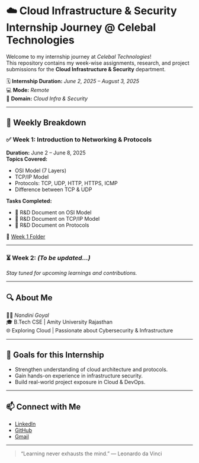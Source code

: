 # ☁️ Cloud Infrastructure & Security Internship Journey @ Celebal Technologies

Welcome to my internship journey at *Celebal Technologies*!  
This repository contains my week-wise assignments, research, and project submissions for the **Cloud Infrastructure & Security** department.

🗓️ **Internship Duration:** *June 2, 2025 – August 3, 2025*  
💻 **Mode:** *Remote*  
🔐 **Domain:** *Cloud Infra & Security*

---

## 📌 Weekly Breakdown

### ✅ Week 1: Introduction to Networking & Protocols
**Duration:** June 2 – June 8, 2025  
**Topics Covered:**
- OSI Model (7 Layers)
- TCP/IP Model
- Protocols: TCP, UDP, HTTP, HTTPS, ICMP
- Difference between TCP & UDP

**Tasks Completed:**
- 📄 R&D Document on OSI Model
- 📄 R&D Document on TCP/IP Model
- 📄 R&D Document on Protocols

📁 [Week 1 Folder](./Week1)

---

### ⏳ Week 2: *(To be updated...)*
_Stay tuned for upcoming learnings and contributions._

---

## 🔍 About Me

👩‍💻 *Nandini Goyal*  
🎓 B.Tech CSE | Amity University Rajasthan  
🌐 Exploring Cloud | Passionate about Cybersecurity & Infrastructure

---

## 🚀 Goals for this Internship

- Strengthen understanding of cloud architecture and protocols.
- Gain hands-on experience in infrastructure security.
- Build real-world project exposure in Cloud & DevOps.

---

## 📫 Connect with Me

- [LinkedIn](https://www.linkedin.com/in/nandini-goyal-6b9116259/)
- [GitHub](https://github.com/NandiniGoyal16)
- [Gmail](nandinio4.goyal@gmail.com)

---

> “Learning never exhausts the mind.” — Leonardo da Vinci
